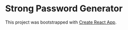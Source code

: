 # Strong Password Generator

This project was bootstrapped with [Create React App](https://github.com/facebook/create-react-app).
